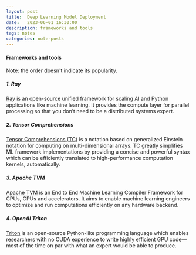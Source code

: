 ```yaml
---
layout: post
title:  Deep Learning Model Deployment
date:   2023-06-01 16:30:00
description: frameworks and tools
tags: notes
categories: note-posts
---
```

#### Frameworks and tools
Note: the order doesn't indicate its popularity.
##### 1. Ray
<a href="https://docs.ray.io/en/latest/ray-overview/index.html">Ray</a> is an open-source unified framework for scaling AI and Python applications like machine learning. It provides the compute layer for parallel processing so that you don’t need to be a distributed systems expert.

##### 2. Tensor Comprehensions
<a href="https://facebookresearch.github.io/TensorComprehensions/">
 Tensor Comprehensions </a>(<a href="https://github.com/facebookresearch/TensorComprehensions/">TC</a>)
is a notation based on generalized Einstein notation for computing on multi-dimensional arrays. TC greatly simplifies ML framework implementations by providing a concise and powerful syntax which can be efficiently translated to high-performance computation kernels, automatically.

##### 3. Apache TVM
<a href="https://tvm.apache.org/">Apache TVM</a> is an End to End Machine Learning Compiler Framework for CPUs, GPUs and accelerators. It aims to enable machine learning engineers to optimize and run computations efficiently on any hardware backend.


##### 4. OpenAI Triton
<a href="https://openai.com/research/triton">Triton</a> is an open-source Python-like programming language which enables researchers with no CUDA experience to write highly efficient GPU code—most of the time on par with what an expert would be able to produce.
